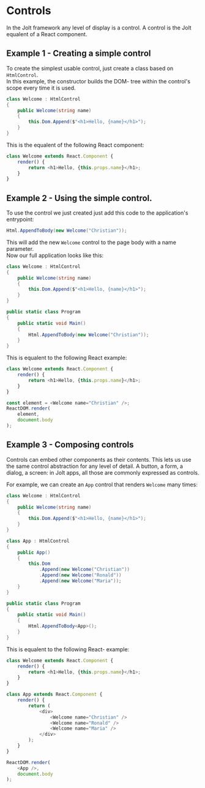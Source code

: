 
# Controls

In the Jolt framework any level of display is a control. A control is the Jolt equalent of a React component.


## Example 1 - Creating a simple control

To create the simplest usable control, just create a class based on `HtmlControl`.\
In this example, the constructor builds the DOM- tree within the control's scope every time it is used.

```c#
class Welcome : HtmlControl
{
    public Welcome(string name)
    {
        this.Dom.Append($"<h1>Hello, {name}</h1>");
    }
}
```

This is the equalent of the following React component:

```js
class Welcome extends React.Component {
    render() {
        return <h1>Hello, {this.props.name}</h1>;
    }
}
```


## Example 2 - Using the simple control.

To use the control we just created just add this code to the application's entrypoint:

```c#
Html.AppendToBody(new Welcome("Christian"));
```

This will add the new `Welcome` control to the page body with a name parameter.\
Now our full application looks like this:

```c#
class Welcome : HtmlControl
{
    public Welcome(string name)
    {
        this.Dom.Append($"<h1>Hello, {name}</h1>");
    }
}

public static class Program
{
    public static void Main()
    {
        Html.AppendToBody(new Welcome("Christian"));
    }
}
```


This is equalent to the following React example:


```js
class Welcome extends React.Component {
    render() {
        return <h1>Hello, {this.props.name}</h1>;
    }
}

const element = <Welcome name="Christian" />;
ReactDOM.render(
    element,
    document.body
);
```


## Example 3 - Composing controls

Controls can embed other components as their contents. This lets us use the same control abstraction for any level of detail. A button, a form, a dialog, a screen: in Jolt apps, all those are commonly expressed as controls.


For example, we can create an `App` control that renders `Welcome` many times:

```c#
class Welcome : HtmlControl
{
    public Welcome(string name)
    {
        this.Dom.Append($"<h1>Hello, {name}</h1>");
    }
}

class App : HtmlControl
{
    public App()
    {
        this.Dom
            .Append(new Welcome("Christian"))
            .Append(new Welcome("Ronald"))
            .Append(new Welcome("Maria"));
    }
}

public static class Program
{
    public static void Main()
    {
        Html.AppendToBody<App>();
    }
}
```


This is equalent to the following React- example:

```js
class Welcome extends React.Component {
    render() {
        return <h1>Hello, {this.props.name}</h1>;
    }
}

class App extends React.Component {
    render() {
        return (
            <div>
                <Welcome name="Christian" />
                <Welcome name="Ronald" />
                <Welcome name="Maria" />
            </div>
        );
    }
}

ReactDOM.render(
    <App />,
    document.body
);
```
